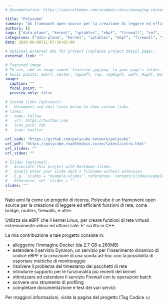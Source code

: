 ```yaml
---
# Documentation: https://sourcethemes.com/academic/docs/managing-content/

title: "Polycube"
summary: "Un framework open source per la creazione di leggere ed efficienti funzioni di rete, come bridge, routers, firewalls, e altre."
authors: []
tags: ["data-plane", "kernel", "iptables", "ebpf", "firewall", "vnf", "kubernetes", "nat", "bpf", "bridge"]
categories: ["data-plane", "kernel", "iptables", "ebpf", "firewall", "vnf", "kubernetes", "nat", "bpf", "bridge"]
date: 2020-08-09T11:07:56+02:00

# Optional external URL for project (replaces project detail page).
external_link: ""

# Featured image
# To use, add an image named `featured.jpg/png` to your page's folder.
# Focal points: Smart, Center, TopLeft, Top, TopRight, Left, Right, BottomLeft, Bottom, BottomRight.
image:
  caption: ""
  focal_point: ""
  preview_only: false

# Custom links (optional).
#   Uncomment and edit lines below to show custom links.
# links:
# - name: Follow
#   url: https://twitter.com
#   icon_pack: fab
#   icon: twitter

url_code: "https://github.com/polycube-network/polycube"
url_pdf: "https://polycube.readthedocs.io/en/latest/intro.html"
url_slides: ""
url_video: ""

# Slides (optional).
#   Associate this project with Markdown slides.
#   Simply enter your slide deck's filename without extension.
#   E.g. `slides = "example-slides"` references `content/slides/example-slides.md`.
#   Otherwise, set `slides = ""`.
slides: ""
---
```


Nato anni fa come un progetto di ricerca, Polycube è un framework open source per la creazione di leggere ed efficienti funzioni di rete, come bridge, routers, firewalls, e altre.

Utilizza sia eBPF che il kernel Linux, per creare funzioni di rete virtuali estremamente veloci ed ottimizzate. E' scritto in C++.

La mia contribuzione a tale progetto consiste in:

* alleggerire l'immagine Docker (da 2.7 GB a 260MB)
* estendere il servizio Dynmon, un servizio per l'inserimento dinamico di codice eBPF e la creazione di una sonda ad-hoc con la possibilità di esportare metriche di monitoraggio
* risolvere il problema del timestamp dei pacchetti di rete
* introdurre supporto per le funzionalità più recenti del kernel
* ottimizzare ed estendere il servizio Firewall con le operazioni batch
* scrivere uno strumento di profiling
* completare documentazione e test dei vari servizi

Per maggiori informazioni, visita la pagina del progetto (Tag Codice 🔝)
